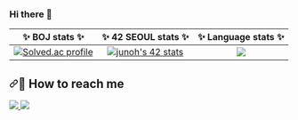 ### Hi there 👋

<!-- my status -->
<table>
<thead>
<tr>
<th align="center"><g-emoji class="g-emoji" alias="sparkles" fallback-src="https://github.githubassets.com/images/icons/emoji/unicode/2728.png">✨</g-emoji> <strong>BOJ stats</strong> <g-emoji class="g-emoji" alias="sparkles" fallback-src="https://github.githubassets.com/images/icons/emoji/unicode/2728.png">✨</g-emoji></th>
<th align="center"><g-emoji class="g-emoji" alias="sparkles" fallback-src="https://github.githubassets.com/images/icons/emoji/unicode/2728.png">✨</g-emoji> <strong>42 SEOUL stats</strong> <g-emoji class="g-emoji" alias="sparkles" fallback-src="https://github.githubassets.com/images/icons/emoji/unicode/2728.png">✨</g-emoji></th>
<th align="center"><g-emoji class="g-emoji" alias="sparkles" fallback-src="https://github.githubassets.com/images/icons/emoji/unicode/2728.png">✨</g-emoji> <strong>Language stats</strong> <g-emoji class="g-emoji" alias="sparkles" fallback-src="https://github.githubassets.com/images/icons/emoji/unicode/2728.png">✨</g-emoji></th>
</tr>
</thead>
<tbody>
<tr>
<td align="center"><a href="https://solved.ac/jeongmino1207" rel="nofollow"><img src="http://mazassumnida.wtf/api/v2/generate_badge?boj=jeongmino1207" alt="Solved.ac profile" style="max-width: 100%;"></a></td>
<td align="center"><a href="https://github.com/JaeSeoKim/badge42"><img src="https://badge42.vercel.app/api/v2/clihggf1r007808jrdmmht6qm/stats?cursusId=21&coalitionId=85" alt="junoh's 42 stats" /></a></td>
  
  
  
<td align="center"><a target="_blank" rel="noopener noreferrer nofollow" href="https://camo.githubusercontent.com/9ad21954e20098eabbe54c5096762121f36b34ec851f56d446c96cdb4ae4f313/68747470733a2f2f6769746875622d726561646d652d73746174732e76657263656c2e6170702f6170692f746f702d6c616e67732f3f757365726e616d653d6b796a3933373930266c61796f75743d636f6d706163742662675f636f6c6f723d3138302c3030303030302c267469746c655f636f6c6f723d30303030303026746578745f636f6c6f723d303030303030"><img src="https://camo.githubusercontent.com/9ad21954e20098eabbe54c5096762121f36b34ec851f56d446c96cdb4ae4f313/68747470733a2f2f6769746875622d726561646d652d73746174732e76657263656c2e6170702f6170692f746f702d6c616e67732f3f757365726e616d653d6b796a3933373930266c61796f75743d636f6d706163742662675f636f6c6f723d3138302c3030303030302c267469746c655f636f6c6f723d30303030303026746578745f636f6c6f723d303030303030" data-canonical-src="https://github-readme-stats.vercel.app/api/top-langs/?username=kyj93790&amp;layout=compact&amp;bg_color=180,000000,&amp;title_color=000000&amp;text_color=000000" style="max-width: 100%;"></a></td>
</tr>
</tbody>
</table>
<!-- how to reach me -->
<h2 dir="auto"><a id="user-content--how-to-reach-me" class="anchor" aria-hidden="true" href="#-how-to-reach-me"><svg class="octicon octicon-link" viewBox="0 0 16 16" version="1.1" width="16" height="16" aria-hidden="true"><path d="m7.775 3.275 1.25-1.25a3.5 3.5 0 1 1 4.95 4.95l-2.5 2.5a3.5 3.5 0 0 1-4.95 0 .751.751 0 0 1 .018-1.042.751.751 0 0 1 1.042-.018 1.998 1.998 0 0 0 2.83 0l2.5-2.5a2.002 2.002 0 0 0-2.83-2.83l-1.25 1.25a.751.751 0 0 1-1.042-.018.751.751 0 0 1-.018-1.042Zm-4.69 9.64a1.998 1.998 0 0 0 2.83 0l1.25-1.25a.751.751 0 0 1 1.042.018.751.751 0 0 1 .018 1.042l-1.25 1.25a3.5 3.5 0 1 1-4.95-4.95l2.5-2.5a3.5 3.5 0 0 1 4.95 0 .751.751 0 0 1-.018 1.042.751.751 0 0 1-1.042.018 1.998 1.998 0 0 0-2.83 0l-2.5 2.5a1.998 1.998 0 0 0 0 2.83Z"></path></svg></a><g-emoji class="g-emoji" alias="email" fallback-src="https://github.githubassets.com/images/icons/emoji/unicode/1f4e7.png">📧</g-emoji> How to reach me</h2>
<a href="mailto:jeongmino1207@gmail.com"> <img src="https://camo.githubusercontent.com/e58c2d4be8115b9eddeaefb150b3cfa333f15a758993e74f733b796b095db77e/68747470733a2f2f696d672e736869656c64732e696f2f62616467652f476d61696c2d4541343333353f7374796c653d666f722d7468652d6261646765266c6f676f3d476d61696c266c6f676f436f6c6f723d7768697465266c696e6b3d" data-canonical-src="https://img.shields.io/badge/Gmail-EA4335?style=for-the-badge&amp;logo=Gmail&amp;logoColor=white&amp;link=" style="max-width: 100%;"> </a>
<a href="https://www.instagram.com/junoh_snowfall/" rel="nofollow"> <img src="https://camo.githubusercontent.com/f882f737d626c183617c7a295c466ee14dc48c2e7a552dd142a6db51cf751334/68747470733a2f2f696d672e736869656c64732e696f2f62616467652f496e7374616772616d2d4534343035463f7374796c653d666f722d7468652d6261646765266c6f676f3d496e7374616772616d266c6f676f436f6c6f723d7768697465266c696e6b3d" data-canonical-src="https://img.shields.io/badge/Instagram-E4405F?style=for-the-badge&amp;logo=Instagram&amp;logoColor=white&amp;link=" style="max-width: 100%;"> </a>








<!--
**jeongmino/jeongmino** is a ✨ _special_ ✨ repository because its `README.md` (this file) appears on your GitHub profile.

Here are some ideas to get you started:

- 🔭 I’m currently working on ...
- 🌱 I’m currently learning ...
- 👯 I’m looking to collaborate on ...
- 🤔 I’m looking for help with ...
- 💬 Ask me about ...
- 📫 How to reach me: ...
- 😄 Pronouns: ...
- ⚡ Fun fact: ...
-->
